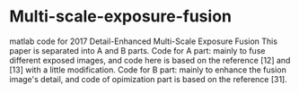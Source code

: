 # Multi-scale-exposure-fusion
matlab code for 2017 Detail-Enhanced Multi-Scale Exposure Fusion
This paper is separated into A and B parts. 
Code for A part:
mainly to fuse different exposed images, and code here is based on the reference [12] and [13] with a little modification.
Code for B part:
mainly to enhance the fusion image's detail, and code of opimization part is based on the reference [31].
